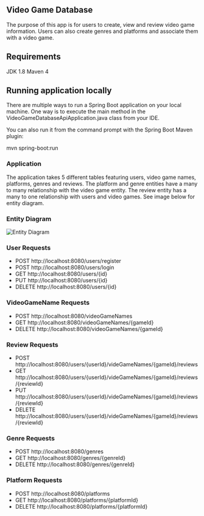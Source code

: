 ## Video Game Database
The purpose of this app is for users to create, view and review video game information. Users can also create genres and platforms and associate them with a video game. 

## Requirements
JDK 1.8
Maven 4

## Running application locally
There are multiple ways to run a Spring Boot application on your local machine. One way is to execute the main method in the VideoGameDatabaseApiApplication.java class from your IDE.

You can also run it from the command prompt with the Spring Boot Maven plugin:

mvn spring-boot:run

### Application
The application takes 5 different tables featuring users, video game names, platforms, genres and reviews. The platform and genre entities have a many to many relationship with the video game entity. The review entity has a many to one relationship with users and video games. See image below for entity diagram.

### Entity Diagram
![Entity Diagram](https://user-images.githubusercontent.com/69730667/103161822-cdecf800-47a4-11eb-943c-1f4b524247a9.png)


### User Requests
* POST http://localhost:8080/users/register
* POST http://localhost:8080/users/login
* GET http://localhost:8080/users/{id}
* PUT http://localhost:8080/users/{id}
* DELETE http://localhost:8080/users/{id}

### VideoGameName Requests
* POST http://localhost:8080/videoGameNames
* GET http://localhost:8080/videoGameNames/{gameId}
* DELETE http://localhost:8080/videoGameNames/{gameId}

### Review Requests
* POST http://localhost:8080/users/{userId}/videGameNames/{gameId}/reviews
* GET http://localhost:8080/users/{userId}/videGameNames/{gameId}/reviews/{reviewId}
* PUT http://localhost:8080/users/{userId}/videGameNames/{gameId}/reviews/{reviewId}
* DELETE http://localhost:8080/users/{userId}/videGameNames/{gameId}/reviews/{reviewId}

### Genre Requests
* POST http://localhost:8080/genres
* GET http://localhost:8080/genres/{genreId}
* DELETE http://localhost:8080/genres/{genreId}

### Platform Requests
* POST http://localhost:8080/platforms
* GET http://localhost:8080/platforms/{platformId}
* DELETE http://localhost:8080/platforms/{platformId}
